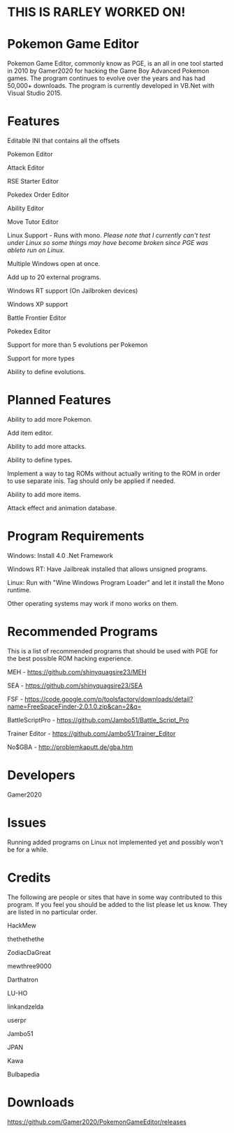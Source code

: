 THIS IS RARLEY WORKED ON!
=====================================

Pokemon Game Editor
=================
Pokemon Game Editor, commonly know as PGE, is an all in one tool started in 2010 by Gamer2020 for hacking the Game Boy Advanced Pokemon games. The program continues to evolve over the years and has had 50,000+ downloads. The program is currently developed in VB.Net with Visual Studio 2015.

Features
=================
Editable INI that contains all the offsets

Pokemon Editor

Attack Editor

RSE Starter Editor

Pokedex Order Editor

Ability Editor

Move Tutor Editor

Linux Support - Runs with mono. *Please note that I currently can't test under Linux so some things may have become broken since PGE was ableto run on Linux.*

Multiple Windows open at once.

Add up to 20 external programs.

Windows RT support (On Jailbroken devices)

Windows XP support

Battle Frontier Editor

Pokedex Editor

Support for more than 5 evolutions per Pokemon

Support for more types

Ability to define evolutions.

Planned Features
=================

Ability to add more Pokemon.

Add item editor.

Ability to add more attacks.

Ability to define types.

Implement a way to tag ROMs without actually writing to the ROM in order to use separate inis. Tag should only be applied if needed.

Ability to add more items.

Attack effect and animation database.

Program Requirements
====================

Windows: Install 4.0 .Net Framework

Windows RT: Have Jailbreak installed that allows unsigned programs.

Linux: Run with "Wine Windows Program Loader" and let it install the Mono runtime.

Other operating systems may work if mono works on them.

Recommended Programs
====================

This is a list of recommended programs that should be used with PGE for the best possible ROM hacking experience.

MEH - https://github.com/shinyquagsire23/MEH

SEA - https://github.com/shinyquagsire23/SEA

FSF - https://code.google.com/p/toolsfactory/downloads/detail?name=FreeSpaceFinder-2.0.1.0.zip&can=2&q=

BattleScriptPro - https://github.com/Jambo51/Battle_Script_Pro

Trainer Editor - https://github.com/Jambo51/Trainer_Editor

No$GBA - http://problemkaputt.de/gba.htm

Developers
=================
Gamer2020

Issues
=================
Running added programs on Linux not implemented yet and possibly won't be for a while.

Credits
=================

The following are people or sites that have in some way contributed to this program. If you feel you should be added to the list please let us know. They are listed in no particular order.

HackMew

thethethethe

ZodiacDaGreat

mewthree9000

Darthatron

LU-HO

linkandzelda

userpr

Jambo51

JPAN

Kawa

Bulbapedia

Downloads
================================
https://github.com/Gamer2020/PokemonGameEditor/releases
